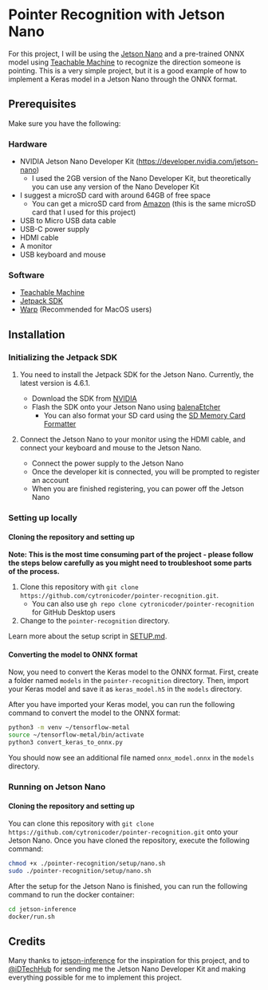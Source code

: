 # Pointer Recognition with Jetson Nano
For this project, I will be using the [Jetson Nano](https://nvidia.github.io/jetson-nano/) and a pre-trained ONNX model using [Teachable Machine](https://teachablemachine.withgoogle.com/) to recognize the direction someone is pointing. This is a very simple project, but it is a good example of how to implement a Keras model in a Jetson Nano through the ONNX format.

## Prerequisites
Make sure you have the following:

### Hardware
- NVIDIA Jetson Nano Developer Kit (https://developer.nvidia.com/jetson-nano)
  - I used the 2GB version of the Nano Developer Kit, but theoretically you can use any version of the Nano Developer Kit
- I suggest a microSD card with around 64GB of free space
  - You can get a microSD card from [Amazon](https://www.amazon.sg/SanDisk-Ultra-UHS-I-MicroSDXC-120MB/dp/B08L5FM4JC/) (this is the same microSD card that I used for this project)
- USB to Micro USB data cable
- USB-C power supply
- HDMI cable
- A monitor
- USB keyboard and mouse

### Software
- [Teachable Machine](https://teachablemachine.withgoogle.com/)
- [Jetpack SDK](https://developer.nvidia.com/embedded/jetpack)
- [Warp](https://warp.dev/) (Recommended for MacOS users)

## Installation

### Initializing the Jetpack SDK
1. You need to install the Jetpack SDK for the Jetson Nano. Currently, the latest version is 4.6.1.
   - Download the SDK from [NVIDIA](https://developer.nvidia.com/embedded/jetpack-sdk-461)
   - Flash the SDK onto your Jetson Nano using [balenaEtcher](https://balena.io/etcher/)
     - You can also format your SD card using the [SD Memory Card Formatter](https://www.sdcard.org/downloads/formatter/)

2. Connect the Jetson Nano to your monitor using the HDMI cable, and connect your keyboard and mouse to the Jetson Nano.
   - Connect the power supply to the Jetson Nano
   - Once the developer kit is connected, you will be prompted to register an account
   - When you are finished registering, you can power off the Jetson Nano

### Setting up locally
#### Cloning the repository and setting up
**Note: This is the most time consuming part of the project - please follow the steps below carefully as you might need to troubleshoot some parts of the process.**

1. Clone this repository with `git clone https://github.com/cytronicoder/pointer-recognition.git`.
   - You can also use `gh repo clone cytronicoder/pointer-recognition` for GitHub Desktop users
2. Change to the `pointer-recognition` directory.

Learn more about the setup script in [SETUP.md](SETUP.md).

#### Converting the model to ONNX format
Now, you need to convert the Keras model to the ONNX format. First, create a folder named `models` in the `pointer-recognition` directory. Then, import your Keras model and save it as `keras_model.h5` in the `models` directory.

After you have imported your Keras model, you can run the following command to convert the model to the ONNX format:

```bash
python3 -m venv ~/tensorflow-metal
source ~/tensorflow-metal/bin/activate
python3 convert_keras_to_onnx.py
```

You should now see an additional file named `onnx_model.onnx` in the `models` directory.

### Running on Jetson Nano
#### Cloning the repository and setting up
You can clone this repository with `git clone https://github.com/cytronicoder/pointer-recognition.git` onto your Jetson Nano. Once you have cloned the repository, execute the following command:

```bash
chmod +x ./pointer-recognition/setup/nano.sh
sudo ./pointer-recognition/setup/nano.sh
```

After the setup for the Jetson Nano is finished, you can run the following command to run the docker container:

```bash
cd jetson-inference
docker/run.sh
```

## Credits
Many thanks to [jetson-inference](https://github.com/dusty-nv/jetson-inference) for the inspiration for this project, and to [@iDTechHub](https://github.com/iDTechHub) for sending me the Jetson Nano Developer Kit and making everything possible for me to implement this project.